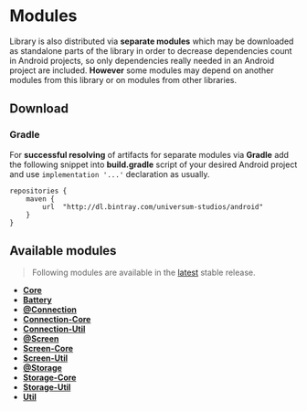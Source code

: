 Modules
===============

Library is also distributed via **separate modules** which may be downloaded as standalone parts of
the library in order to decrease dependencies count in Android projects, so only dependencies really
needed in an Android project are included. **However** some modules may depend on another modules
from this library or on modules from other libraries.

## Download ##

### Gradle ###

For **successful resolving** of artifacts for separate modules via **Gradle** add the following snippet
into **build.gradle** script of your desired Android project and use `implementation '...'` declaration
as usually.

    repositories {
        maven {
            url  "http://dl.bintray.com/universum-studios/android"
        }
    }


## Available modules ##
> Following modules are available in the [latest](https://github.com/universum-studios/android_device/releases "Latest Releases page") stable release.

- **[Core](https://github.com/universum-studios/android_device/tree/master/library-core)**
- **[Battery](https://github.com/universum-studios/android_device/tree/master/library-battery)**
- **[@Connection](https://github.com/universum-studios/android_device/tree/master/library-connection_group)**
- **[Connection-Core](https://github.com/universum-studios/android_device/tree/master/library-connection-core)**
- **[Connection-Util](https://github.com/universum-studios/android_device/tree/master/library-connection-util)**
- **[@Screen](https://github.com/universum-studios/android_device/tree/master/library-screen_group)**
- **[Screen-Core](https://github.com/universum-studios/android_device/tree/master/library-screen-core)**
- **[Screen-Util](https://github.com/universum-studios/android_device/tree/master/library-screen-util)**
- **[@Storage](https://github.com/universum-studios/android_device/tree/master/library-storage_group)**
- **[Storage-Core](https://github.com/universum-studios/android_device/tree/master/library-storage-core)**
- **[Storage-Util](https://github.com/universum-studios/android_device/tree/master/library-storage-util)**
- **[Util](https://github.com/universum-studios/android_device/tree/master/library-util)**
